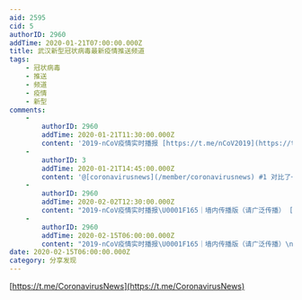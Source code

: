 ```yaml
---
aid: 2595
cid: 5
authorID: 2960
addTime: 2020-01-21T07:00:00.000Z
title: 武汉新型冠状病毒最新疫情推送频道
tags:
    - 冠状病毒
    - 推送
    - 频道
    - 疫情
    - 新型
comments:
    -
        authorID: 2960
        addTime: 2020-01-21T11:30:00.000Z
        content: '2019-nCoV疫情实时播报 [https://t.me/nCoV2019](https://t.me/nCoV2019)'
    -
        authorID: 3
        addTime: 2020-01-21T14:45:00.000Z
        content: '@[coronavirusnews](/member/coronavirusnews) #1 对比了一下，评论区这个频道做得相对更好。'
    -
        authorID: 2960
        addTime: 2020-02-02T12:30:00.000Z
        content: "2019-nCoV疫情实时播报\U0001F165｜墙内传播版（请广泛传播） [http://2019nCoV.tk](http://2019nCoV.tk)"
    -
        authorID: 2960
        addTime: 2020-02-15T06:00:00.000Z
        content: "2019-nCoV疫情实时播报\U0001F165｜墙内传播版（请广泛传播）\n\n*   [https://2019ncov.ga/](https://2019ncov.ga/)\n*   [https://covid-19.wtf/](https://covid-19.wtf/)"
date: 2020-02-15T06:00:00.000Z
category: 分享发现
---
```


[https://t.me/CoronavirusNews](https://t.me/CoronavirusNews)
